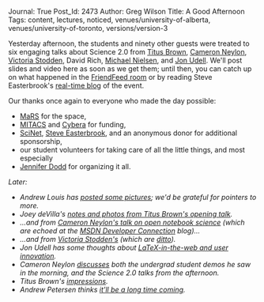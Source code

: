 Journal: True
Post_Id: 2473
Author: Greg Wilson
Title: A Good Afternoon
Tags: content, lectures, noticed, venues/university-of-alberta, venues/university-of-toronto, versions/version-3

<p>Yesterday afternoon, the students and ninety other guests were treated to six engaging talks about Science 2.0 from <a href="http://ivory.idyll.org/blog">Titus Brown</a>, <a href="http://blog.openwetware.org/scienceintheopen">Cameron Neylon</a>, <a href="http://www.stodden.net">Victoria Stodden</a>, David Rich, <a href="http://michaelnielsen.org/blog">Michael Nielsen</a>, and <a href="http://www.jonudell.net">Jon Udell</a>. We'll post slides and video here as soon as we get them; until then, you can catch up on what happened in the <a href="http://friendfeed.com/toronto-science-2-0">FriendFeed room</a> or by reading Steve Easterbrook's <a href="http://www.easterbrook.ca/steve/?p=776">real-time blog</a> of the event.</p>
<p>Our thanks once again to everyone who made the day possible:</p>
<ul>
<li><a href="http://www.marsdd.com">MaRS</a> for the space,</li>
<li><a href="http://www.mitacs.ca">MITACS</a> and <a href="http://www.cybera.ca">Cybera</a> for funding,</li>
<li><a href="http://www.scinet.utoronto.ca/">SciNet</a>, <a href="http://www.cs.utoronto.ca/~sme">Steve Easterbrook</a>, and an anonymous donor for additional sponsorship,</li>
<li>our student volunteers for taking care of all the little things, and most especially</li>
<li><a href="http://jendodd.com/">Jennifer Dodd</a> for organizing it all.</li>
</ul>
<p><em>Later:</em></p>
<ul>
<li><em>Andrew Louis has <a href="http://hyfen.net/out/writing/2009-07/michael-nielsen-at-science20/">posted some pictures</a>; we'd be grateful for pointers to more.</em></li>
<li><em>Joey deVilla's <a href="http://blogs.msdn.com/cdndevs/archive/2009/07/30/science-2-0-choosing-infrastructure-and-testing-tools-for-scientific-software-projects.aspx">notes and photos from Titus Brown's opening talk</a>.</em></li>
<li><em>...and from <a href="http://www.globalnerdy.com/2009/08/01/science-2-0-a-web-native-research-record-applying-the-best-of-the-web-to-the-lab-notebook/">Cameron Neylon's talk on open notebook science</a> (which are echoed at the <a href="http://blogs.msdn.com/cdndevs/archive/2009/08/01/science-2-0-a-web-native-research-record-applying-the-best-of-the-web-to-the-lab-notebook.aspx">MSDN Developer Connection</a> blog)...</em></li>
<li><em>...and from <a href="http://www.globalnerdy.com/2009/08/01/science-2-0-how-computational-science-is-changing-the-scientific-method/">Victoria Stodden's</a> (which are <a href="http://blogs.msdn.com/cdndevs/archive/2009/08/01/science-2-0-how-computational-science-is-changing-the-scientific-method.aspx">ditto</a>).<br />
</em></li>
<li><em>Jon Udell has some thoughts about <a href="http://blog.jonudell.net/2009/07/31/polymath-equals-user-innovatio/">LaTeX-in-the-web and user innovation</a>.</em></li>
<li><em>Cameron Neylon <a href="http://blog.openwetware.org/scienceintheopen/2009/07/31/watching-the-futurestudent-demos-at-university-of-toronto/">discusses</a> both the undergrad student demos he saw in the morning, and the Science 2.0 talks from the afternoon.</em></li>
<li><em>Titus Brown's <a href="http://ivory.idyll.org/blog/aug-09/ohio-and-beyond.html">impressions</a>.</em></li>
<li><em>Andrew Petersen thinks <a href="http://utmandrew.wordpress.com/2009/08/06/7/">it'll be a long time coming</a>.<br />
</em></li>
</ul>

